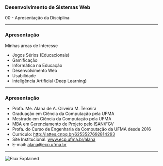 ### Desenvolvimento de Sistemas Web

00 - Apresentação da Disciplina

---

### Apresentação

Minhas áreas de Interesse
- Jogos Sérios (Educacionais)
- Gamificação
- Informática na Educação
- Desenvolvimento Web
- Usabilidade
- Inteligência Artificial (Deep Learning)

---

### Apresentação
- Profa. Me. Alana de A. Oliveira M. Teixeira
- Graduação em Ciência da Computação pela UFMA
- Mestrado em Ciência  da Computação pela UFMA
- MBA em Gerenciamento de Projeto pelo ISAN/FGV
- Profa. do Curso de Engenharia da Computação da UFMA desde 2016
- Currículo: http://lattes.cnpq.br/6253527692814293
- Site Institucional: www.ecp.ufma.br/alana
- E-mail: alana@ecp.ufma.br
---


![Flux Explained](https://facebook.github.io/flux/img/flux-simple-f8-diagram-explained-1300w.png)
